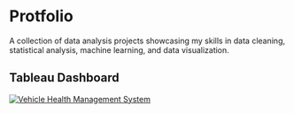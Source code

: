 # Protfolio
A collection of data analysis projects showcasing my skills in data cleaning, statistical analysis, machine learning, and data visualization.
## Tableau Dashboard
<div class='tableauPlaceholder' id='viz1680795115051' style='position: relative'>
  <noscript>
    <a href='#'>
      <img alt='Vehicle Health Management System' src='https://public.tableau.com/static/images/pr/product_owner_dataanalyst_home_assignment/VehicleHealthManagementSystem/1_rss.png' style='border: none' />
    </a>
  </noscript>
  <object class='tableauViz' style='display:none;'>
    <param name='host_url' value='https%3A%2F%2Fpublic.tableau.com%2F' />
    <param name='embed_code_version' value='3' />
    <param name='site_root' value='' />
    <param name='name' value='product_owner_dataanalyst_home_assignment&#47;VehicleHealthManagementSystem' />
    <param name='tabs' value='no' />
    <param name='toolbar' value='yes' />
    <param name='static_image' value='https://public.tableau.com/static/images/pr/product_owner_dataanalyst_home_assignment/VehicleHealthManagementSystem/1.png' />
    <param name='animate_transition' value='yes' />
    <param name='display_static_image' value='yes' />
    <param name='display_spinner' value='yes' />
    <param name='display_overlay' value='yes' />
    <param name='display_count' value='yes' />
    <param name='language' value='en-US' />
  </object>
</div>
<script type='text/javascript'>
  var divElement = document.getElementById('viz1680795115051');
  var vizElement = divElement.getElementsByTagName('object')[0];
  if ( divElement.offsetWidth > 800 ) {
    vizElement.style.width='100%';
    vizElement.style.height=(divElement.offsetWidth*0.75)+'px';
  } else if ( divElement.offsetWidth > 500 ) {
    vizElement.style.width='100%';
    vizElement.style.height=(divElement.offsetWidth*0.75)+'px';
  } else {
    vizElement.style.width='100%';
    vizElement.style.height='1277px';
  }
  var scriptElement = document.createElement('script');
  scriptElement.src = 'https://public.tableau.com/javascripts/api/viz_v1.js';
  vizElement.parentNode.insertBefore(scriptElement, vizElement);
</script>

